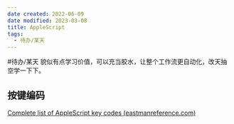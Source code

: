 ```yaml
---
date created: 2022-06-09
date modified: 2023-03-08
title: AppleScript
tags:
  - 待办/某天
---
```


#待办/某天 貌似有点学习价值，可以充当胶水，让整个工作流更自动化，改天抽空学一下下。

## 按键编码

[Complete list of AppleScript key codes (eastmanreference.com)](https://eastmanreference.com/complete-list-of-applescript-key-codes)
